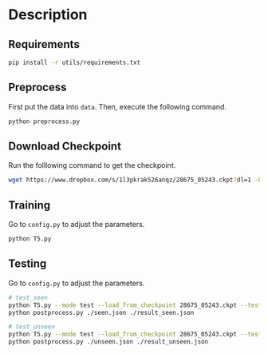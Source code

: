 # Description

## Requirements

```bash
pip install -r utils/requirements.txt
```

## Preprocess

First put the data into `data`. Then, execute the following command.

```bash
python preprocess.py
```

## Download Checkpoint

Run the folllowing command to get the checkpoint.

```bash
wget https://www.dropbox.com/s/1l3pkrak526anqz/28675_05243.ckpt?dl=1 -O 28675_05243.ckpt
```

## Training

Go to `config.py` to adjust the parameters.

```bash
python T5.py
```

## Testing

Go to `config.py` to adjust the parameters.

```bash
# test_seen
python T5.py --mode test --load_from_checkpoint 28675_05243.ckpt --test_type seen --output_path ./seen.json
python postprocess.py ./seen.json ./result_seen.json

# test_unseen
python T5.py --mode test --load_from_checkpoint 28675_05243.ckpt --test_type unseen --output_path ./unseen.json
python postprocess.py ./unseen.json ./result_unseen.json
```
